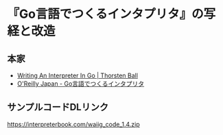 # 『Go言語でつくるインタプリタ』の写経と改造

## 本家

- [Writing An Interpreter In Go | Thorsten Ball](https://interpreterbook.com/)
- [O'Reilly Japan - Go言語でつくるインタプリタ](https://www.oreilly.co.jp/books/9784873118222/)

## サンプルコードDLリンク

https://interpreterbook.com/waiig_code_1.4.zip

<!--- ちょっと恥ずかしいのでコメントにしておこう

## Lexerこれじゃん

[(9) Lexical Scanning in Go - Rob Pike - YouTube](https://www.youtube.com/watch?v=HxaD_trXwRE&ab_channel=GoogleFOSSSydney)

- スライドを雑に眺めただけなんだけど、monkeyと同じやり方。なので読めた気になる
- 並行処理を使うとレキサーの設計がEasyになるって書いてあるけどほんまか？ww


## 2022/08/03(水) 字句解析何も見ないチャンレジ

- たぶん、100分くらい。
- だいぶ馴染んできた説がある
- このパターンの字句解析なら別言語でも行けそう。
- 実際はちょっとみた
- 終端に引っかかりがち。エッジケースやな
- 文字列のエスケープとかムズいね
- テストケース分けたほうが考えやすい

## 2022/08/02(火) タイムアタック

- 1章: だいたい60分かかる
- コミットメッセージはだるくなってやめた
- l.readPositionとか、全然忘れてた
- またやろう
- 腹減ったし、2章はまた今度！

## 2022/08/02 2章終わっったら、1章からすべて復習する

- 理由: 3章いってから3章に戻るのは多分無理だから。
    - あと、1章は60分くらいでおわるから一緒にやっちゃっていい
- やること
    - t.Run()を使うようにする
    - エラーメッセージにこだわる
    - bytes.Bufferじゃなくてstrings.Builderを使う
    - 理解するのが目標だから日本語をバンバン使う
    - traceはデバッグモードみたいなのをいれる
    - !testFoo と if !testFoo{return} の違いが謎
    - t.Fatalf と t.Errorf の使い分けが謎。特にサブテストのとき。実用Goに書いてないかな。

## コツ

## 1章: 字句解析器

- 60分あれば写経はいける！ 👍
- 細かいアルゴリズムやGo的なところはともかく！
- **Lexerのテストケースは1トークンずつ足していくとマジで分かりやすい**。最大でも1行。Lexerは意味の解釈はしないから1トークンずつでいいのだ。一気にやると、わかりにくいしやる気なくなる。
- JSONのレキサー(Notパーサー！)も、同じパターンで結構いけるんじゃね？
- 電卓のレキサーなら、登場するトークンが少ないからもっといい感じにいけるんじゃね？ お！？！？？
    - INT ( ) + - * / と ILLEGAL
    - これだけじゃん！！
    - **2文字トークンが存在しないから**、先読みもいらない

## 2章

- 経験が無いから、難しく感じるだけって話、なるほど
    - というわけで、プログラミング言語の構文解析器をシリアライズ形式（JSON、YAML、TOML、 INIなど） のパーサーと同様に身近に感じ、直感的に理解できるようになるためには、プログラミング
      言語の構文解析器が生成するデータ構造について理解する必要がある。

### let文を正しく構文解析するというのは一体どういうことだろうか？

それは、元のlet文に含まれる 情報を正確に表現したASTを構文解析器が生成することを意味する。これはもっともらしく聞こえる。
とは言うものの、まだASTは実装していないし、それがどういう形であるべきかすらわかっていない。
そこで、まずはMonkeyのソースコードをよく観察し、どのように構造化されているかを見ることにし よう。そうすれば、let文を正確に表現するにあたって、ASTに必要となる部品を定義できるようにな る。

### 各Nodeが何で、どういう型なのか、どういう属性なのかをいちいち確認したほうがいい!

っていうか、そうしないと無理だね。無の写経になる。

### `Parser.expectPeek()`は、期待するやつが来るなら読み進めちゃう！

トークンを読み進めるのか？ 変わらないか？ は大事なとこだとおもう

### let文をいちいち確認

![](2022-07-20_let文とか.png)


-->